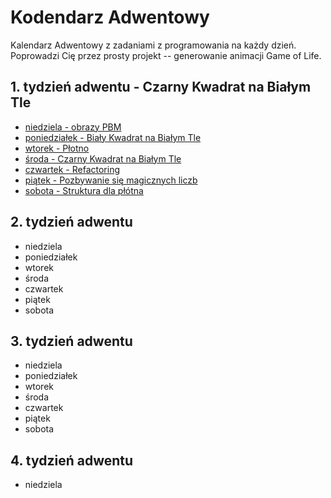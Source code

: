 # Kodendarz Adwentowy

Kalendarz Adwentowy z zadaniami z programowania na każdy dzień. Poprowadzi Cię
przez prosty projekt -- generowanie animacji Game of Life.

## 1. tydzień adwentu - Czarny Kwadrat na Białym Tle

* [niedziela - obrazy PBM](1-niedziela.md)
* [poniedziałek - Biały Kwadrat na Białym Tle](1-poniedzialek.md)
* [wtorek - Płotno](1-wtorek.md)
* [środa - Czarny Kwadrat na Białym Tle](1-sroda.md)
* [czwartek - Refactoring](1-czwartek.md)
* [piątek - Pozbywanie się magicznych liczb](1-piatek.md)
* [sobota - Struktura dla płótna](1-sobota.md)

## 2. tydzień adwentu

* niedziela
* poniedziałek
* wtorek
* środa
* czwartek
* piątek
* sobota

## 3. tydzień adwentu

* niedziela
* poniedziałek
* wtorek
* środa
* czwartek
* piątek
* sobota

## 4. tydzień adwentu

* niedziela

